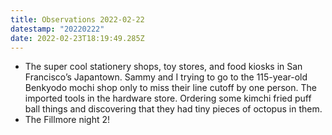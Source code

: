 ```yaml
---
title: Observations 2022-02-22
datestamp: "20220222"
date: 2022-02-23T18:19:49.285Z
---
```

- The super cool stationery shops, toy stores, and food kiosks in San Francisco’s Japantown. Sammy and I trying to go to the 115-year-old Benkyodo mochi shop only to miss their line cutoff by one person. The imported tools in the hardware store. Ordering some kimchi fried puff ball things and discovering that they had tiny pieces of octopus in them.
- The Fillmore night 2!